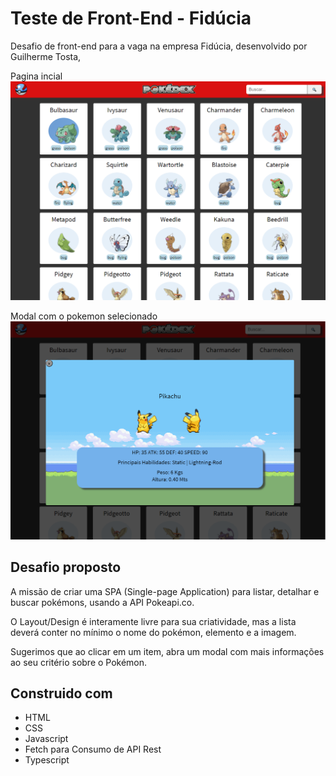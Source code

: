 # Teste de Front-End - Fidúcia


Desafio de front-end para a vaga na empresa Fidúcia, desenvolvido por Guilherme Tosta,

Pagina incial
![Initial Page](public/InitialPage.png?raw=true "Pagina Inicial")

Modal com o pokemon selecionado
![Pokemon](public/modal.png?raw=true "Modal")

## Desafio proposto

A missão de criar uma SPA (Single-page Application) para listar, detalhar e buscar pokémons, usando a API Pokeapi.co.

O Layout/Design é interamente livre para sua criatividade, mas a lista deverá conter no mínimo o nome do pokémon, elemento e a imagem.

Sugerimos que ao clicar em um item, abra um modal com mais informações ao seu critério sobre o Pokémon.

## Construido com

- HTML
- CSS
- Javascript
- Fetch para Consumo de API Rest
- Typescript

